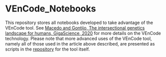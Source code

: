 # VEnCode_Notebooks
This repository stores all notebooks developed to take advantage of the VEnCode tool. See [Macedo and Gontijo, The intersectional genetics landscape for humans, GigaScience, 2020][1] for more details on the VEnCode technology.
Please note that more advanced uses of the VEnCode tool, namely all of those used in the article above described, are presented as scripts in the [repository][2] for the tool itself.

[1]: https://doi.org/10.1093/gigascience/giaa083
[2]: https://github.com/AndreMacedo88/VEnCode
